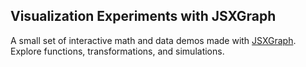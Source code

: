 ## Visualization Experiments with JSXGraph

A small set of interactive math and data demos made with [JSXGraph](https://jsxgraph.org/).
Explore functions, transformations, and simulations.
